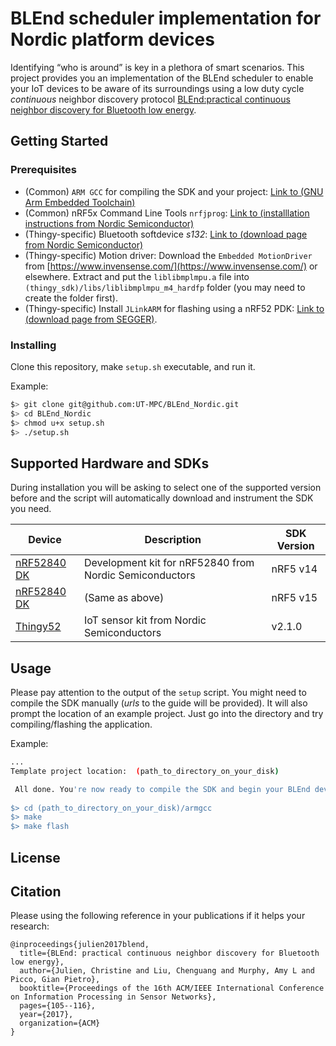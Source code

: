 # BLEnd scheduler implementation for Nordic platform devices

Identifying “who is around” is key in a plethora of smart scenarios. This project provides you an implementation of the BLEnd scheduler to enable your IoT devices to be aware of its surroundings using a low duty cycle _continuous_ neighbor discovery protocol [BLEnd:practical continuous neighbor discovery for Bluetooth low energy](https://dl.acm.org/citation.cfm?id=3055086).

## Getting Started

### Prerequisites
- (Common) `ARM GCC` for compiling the SDK and your project: [Link to (GNU Arm Embedded Toolchain)](https://developer.arm.com/open-source/gnu-toolchain/gnu-rm)
- (Common) nRF5x Command Line Tools `nrfjprog`: [Link to (installlation instructions from Nordic Semiconductor)](http://infocenter.nordicsemi.com/index.jsp?topic=%2Fcom.nordic.infocenter.tools%2Fdita%2Ftools%2Fnrf5x_command_line_tools%2Fnrf5x_nrfjprogexe.html)
- (Thingy-specific) Bluetooth softdevice _s132_: [Link to (download page from Nordic Semiconductor)](https://www.nordicsemi.com/eng/nordic/Products/nRF52832/S132-SD-v4/58803)
- (Thingy-specific) Motion driver: Download the `Embedded MotionDriver` from [https://www.invensense.com/](https://www.invensense.com/) or elsewhere. Extract and put the `liblibmplmpu.a` file into `(thingy_sdk)/libs/liblibmplmpu_m4_hardfp` folder (you may need to create the folder first).
- (Thingy-specific) Install `JLinkARM` for flashing using a nRF52 PDK: [Link to (download page from SEGGER)](https://www.segger.com/jlink-software.html?step=1&file=JLink_510d).

### Installing
Clone this repository, make ```setup.sh``` executable, and run it.

Example:
```bash
$> git clone git@github.com:UT-MPC/BLEnd_Nordic.git
$> cd BLEnd_Nordic
$> chmod u+x setup.sh
$> ./setup.sh
```

## Supported Hardware and SDKs
During installation you will be asking to select one of the supported
version before and the script will automatically download and
instrument the SDK you need.

| Device | Description | SDK Version |
| --- | --- | --- |
| [nRF52840 DK](https://www.nordicsemi.com/eng/Products/nRF52840-DK) | Development kit for nRF52840 from Nordic Semiconductors  | nRF5 v14 |
| [nRF52840 DK](https://www.nordicsemi.com/eng/Products/nRF52840-DK) | (Same as above)  | nRF5 v15 |
| [Thingy52](https://www.nordicsemi.com/eng/Products/Nordic-Thingy-52) | IoT sensor kit from Nordic Semiconductors  | v2.1.0 |

## Usage
Please pay attention to the output of the ```setup``` script. You might need to compile the SDK manually (_urls_ to the guide will be provided). It will also prompt the location of an example project.
Just go into the directory and try compiling/flashing the application.

Example:
```bash
...
Template project location:  (path_to_directory_on_your_disk)

 All done. You're now ready to compile the SDK and begin your BLEnd development (with the template project).
 
$> cd (path_to_directory_on_your_disk)/armgcc
$> make
$> make flash
```

## License


## Citation
Please using the following reference in your publications if it helps your research:

```
@inproceedings{julien2017blend,
  title={BLEnd: practical continuous neighbor discovery for Bluetooth low energy},
  author={Julien, Christine and Liu, Chenguang and Murphy, Amy L and Picco, Gian Pietro},
  booktitle={Proceedings of the 16th ACM/IEEE International Conference on Information Processing in Sensor Networks},
  pages={105--116},
  year={2017},
  organization={ACM}
}
```
